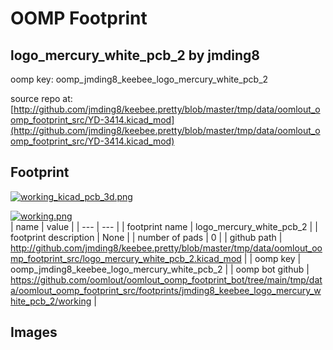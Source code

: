 # OOMP Footprint  
## logo_mercury_white_pcb_2  by jmding8  
  
oomp key: oomp_jmding8_keebee_logo_mercury_white_pcb_2  
  
source repo at: [http://github.com/jmding8/keebee.pretty/blob/master/tmp/data/oomlout_oomp_footprint_src/YD-3414.kicad_mod](http://github.com/jmding8/keebee.pretty/blob/master/tmp/data/oomlout_oomp_footprint_src/YD-3414.kicad_mod)  
## Footprint  
  
[![working_kicad_pcb_3d.png](working_kicad_pcb_3d_600.png)](working_kicad_pcb_3d.png)  
  
[![working.png](working_600.png)](working.png)  
| name | value | 
| --- | --- | 
| footprint name | logo_mercury_white_pcb_2 | 
| footprint description | None | 
| number of pads | 0 | 
| github path | http://github.com/jmding8/keebee.pretty/blob/master/tmp/data/oomlout_oomp_footprint_src/logo_mercury_white_pcb_2.kicad_mod | 
| oomp key | oomp_jmding8_keebee_logo_mercury_white_pcb_2 | 
| oomp bot github | https://github.com/oomlout/oomlout_oomp_footprint_bot/tree/main/tmp/data/oomlout_oomp_footprint_src/footprints/jmding8_keebee_logo_mercury_white_pcb_2/working | 
## Images  
